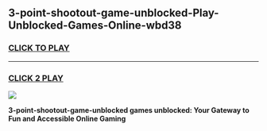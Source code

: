 
## 3-point-shootout-game-unblocked-Play-Unblocked-Games-Online-wbd38
<h3>
<a href="https://premium76.site?title=3-point-shootout-game-unblocked&ref=24A">CLICK TO PLAY</a></h3>
<hr>

<h3>
<a href="https://premium76.site?title=3-point-shootout-game-unblocked&ref=24A">CLICK 2 PLAY</a>
  
</h3>

<a href="https://premium76.site?title=3-point-shootout-game-unblocked&ref=24A"><img src="https://clearcache.store/games.png"></a>


**3-point-shootout-game-unblocked games unblocked: Your Gateway to Fun and Accessible Online Gaming**
